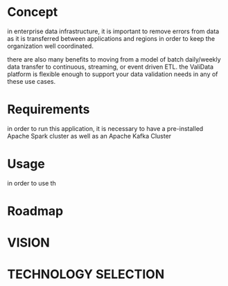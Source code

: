 # Concept

in enterprise data infrastructure, it is important to remove errors from data as
it is transferred between applications and regions in order to keep the
organization well coordinated.

there are also many benefits to moving from a model of batch daily/weekly data
transfer to continuous, streaming, or event driven ETL. the ValiData platform is
flexible enough to support your data validation needs in any of these use cases.

# Requirements

in order to run this application, it is necessary to have a pre-installed Apache Spark
cluster as well as an Apache Kafka Cluster

# Usage
in order to use th


# Roadmap

# VISION

# TECHNOLOGY SELECTION

